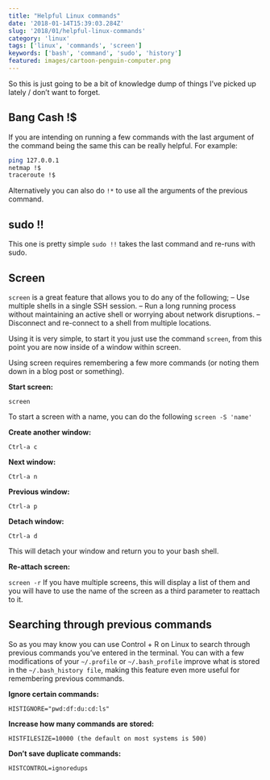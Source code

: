 ```yaml
---
title: "Helpful Linux commands"
date: '2018-01-14T15:39:03.284Z'
slug: '2018/01/helpful-linux-commands'
category: 'linux'
tags: ['linux', 'commands', 'screen']
keywords: ['bash', 'command', 'sudo', 'history']
featured: images/cartoon-penguin-computer.png
---
```

So this is just going to be a bit of knowledge dump of things I’ve picked up lately / don’t want to forget.
## Bang Cash !$
If you are intending on running a few commands with the last argument of the command being the same this can be really helpful. For example:
```bash
ping 127.0.0.1
netmap !$
traceroute !$
```
Alternatively you can also do `!*` to use all the arguments of the previous command.

## sudo !!
This one is pretty simple `sudo !!` takes the last command and re-runs with sudo.

## Screen
`screen` is a great feature that allows you to do any of the following;
– Use multiple shells in a single SSH session.
– Run a long running process without maintaining an active shell or worrying about network disruptions.
– Disconnect and re-connect to a shell from multiple locations.

Using it is very simple, to start it you just use the command `screen`, from this point you are now inside of a window within screen.

Using screen requires remembering a few more commands (or noting them down in a blog post or something).

**Start screen:**

`screen`

To start a screen with a name, you can do the following `screen -S 'name'`

**Create another window:**

`Ctrl-a c`

**Next window:**

`Ctrl-a n`

**Previous window:**

`Ctrl-a p`

**Detach window:**

`Ctrl-a d`

This will detach your window and return you to your bash shell.

**Re-attach screen:**

`screen -r`
If you have multiple screens, this will display a list of them and you will have to use the name of the screen as a third parameter to reattach to it.

## Searching through previous commands
So as you may know you can use Control + R on Linux to search through previous commands you’ve entered in the terminal. You can with a few modifications of your `~/.profile` or `~/.bash_profile` improve what is stored in the `~/.bash_history file`, making this feature even more useful for remembering previous commands.

**Ignore certain commands:**

`HISTIGNORE="pwd:df:du:cd:ls"`

**Increase how many commands are stored:**

`HISTFILESIZE=10000 (the default on most systems is 500)`

**Don’t save duplicate commands:**

`HISTCONTROL=ignoredups`